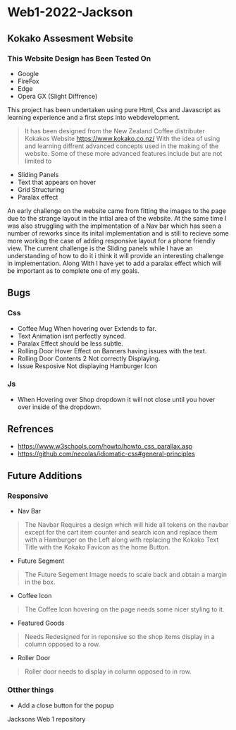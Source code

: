 # Web1-2022-Jackson
## Kokako Assesment Website
### This Website Design has Been Tested On
- Google
- FireFox
- Edge
- Opera GX (Slight Diffrence)

This project has been undertaken using pure Html, Css and Javascript as learning experience and a first steps into webdevelopment.
> It has been designed from the New Zealand Coffee distributer Kokakos Website https://www.kokako.co.nz/ 
With the idea of using and learning diffrent advanced concepts used in the making of the website.
Some of these more advanced features include but are not limited to
- Sliding Panels
- Text that appears on hover
- Grid Structuring
- Paralax effect

An early challenge on the website came from fitting the images to the page due to the strange layout in the intial area of the website.
At the same time I was also struggling with the implmentation of a Nav bar which has seen a number of reworks since its inital implementation and is still to recieve some more working the case of adding responsive layout for a phone friendly view.
The current challenge is the Sliding panels while I have an understanding of how to do it i think it will provide an interesting challenge in implementation.
Along With I have yet to add a paralax effect which will be important as to complete one of my goals.

## Bugs
### Css
- Coffee Mug When hovering over Extends to far.
- Text Animation isnt perfectly synced.
- Paralax Effect should be less subtle.
- Rolling Door Hover Effect on Banners having issues with the text.
- Rolling Door Contents 2 Not correctly Displaying.
- Issue Resposive Not displaying Hamburger Icon
### Js
- When Hovering over Shop dropdown it will not close until you hover over inside of the dropdown.

## Refrences
- https://www.w3schools.com/howto/howto_css_parallax.asp
- https://github.com/necolas/idiomatic-css#general-principles

## Future Additions
### Responsive
- Nav Bar
> The Navbar Requires a design which will hide all tokens on the navbar except for the cart item counter and search icon and replace them with a Hamburger on the Left
along with replacing the Kokako Text Title with the Kokako Favicon as the home Button.
- Future Segment
> The Future Segement Image needs to scale back and obtain a margin in the box.
- Coffee Icon
> The Coffee Icon hovering on the page needs some nicer styling to it.
- Featured Goods
> Needs Redesigned for in reponsive so the shop items display in a column opposed to a row.
- Roller Door
> Roller door needs to display in column opposed to in row.
### Otther things
- Add a close button for the popup

Jacksons Web 1 repository
